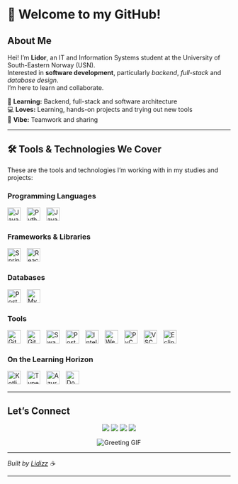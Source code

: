 # 🎋 Welcome to my GitHub!

## About Me

Hei! I’m **Lidor**, an IT and Information Systems student at the University of South-Eastern Norway (USN).  
Interested in **software development**, particularly *backend*, *full-stack* and *database design*.  
I’m here to learn and collaborate.

🌱 **Learning:** Backend, full-stack and software architecture  
💻 **Loves:** Learning, hands-on projects and trying out new tools  
🤝 **Vibe:** Teamwork and sharing

---

## 🛠️ Tools & Technologies We Cover

These are the tools and technologies I’m working with in my studies and projects:

### Programming Languages
<p align="left">
  <img src="https://cdn.jsdelivr.net/gh/devicons/devicon/icons/java/java-original.svg" alt="Java" width="30" height="30" style="margin-right: 10px;" />
  <img src="https://cdn.jsdelivr.net/gh/devicons/devicon/icons/python/python-original.svg" alt="Python" width="30" height="30" style="margin-right: 10px;" />
  <img src="https://cdn.jsdelivr.net/gh/devicons/devicon/icons/javascript/javascript-original.svg" alt="JavaScript" width="30" height="30" style="margin-right: 10px;" />
</p>

### Frameworks & Libraries
<p align="left">
  <img src="https://cdn.jsdelivr.net/gh/devicons/devicon/icons/spring/spring-original.svg" alt="Spring" width="30" height="30" style="margin-right: 10px;" />
  <img src="https://cdn.jsdelivr.net/gh/devicons/devicon/icons/react/react-original.svg" alt="React" width="30" height="30" style="margin-right: 10px;" />
</p>

### Databases
<p align="left">
  <img src="https://cdn.jsdelivr.net/gh/devicons/devicon/icons/postgresql/postgresql-original.svg" alt="PostgreSQL" width="30" height="30" style="margin-right: 10px;" />
  <img src="https://cdn.jsdelivr.net/gh/devicons/devicon/icons/mysql/mysql-original.svg" alt="MySQL" width="30" height="30" style="margin-right: 10px;" />
</p>

### Tools
<p align="left">
  <img src="https://cdn.jsdelivr.net/gh/devicons/devicon/icons/git/git-original.svg" alt="Git" width="30" height="30" style="margin-right: 10px;" />
  <img src="https://cdn.jsdelivr.net/gh/devicons/devicon/icons/github/github-original.svg" alt="GitHub" width="30" height="30" style="margin-right: 10px;" />
  <img src="https://cdn.jsdelivr.net/gh/devicons/devicon/icons/swagger/swagger-original.svg" alt="Swagger" width="30" height="30" style="margin-right: 10px;" />
  <img src="https://cdn.jsdelivr.net/gh/devicons/devicon/icons/postman/postman-original.svg" alt="Postman" width="30" height="30" style="margin-right: 10px;" />
  <img src="https://cdn.jsdelivr.net/gh/devicons/devicon/icons/intellij/intellij-original.svg" alt="IntelliJ" width="30" height="30" style="margin-right: 10px;" />
  <img src="https://cdn.jsdelivr.net/gh/devicons/devicon/icons/webstorm/webstorm-original.svg" alt="WebStorm" width="30" height="30" style="margin-right: 10px;" />
  <img src="https://cdn.jsdelivr.net/gh/devicons/devicon/icons/pycharm/pycharm-original.svg" alt="PyCharm" width="30" height="30" style="margin-right: 10px;" />
  <img src="https://cdn.jsdelivr.net/gh/devicons/devicon/icons/vscode/vscode-original.svg" alt="VSCode" width="30" height="30" style="margin-right: 10px;" />
  <img src="https://cdn.jsdelivr.net/gh/devicons/devicon/icons/eclipse/eclipse-original.svg" alt="Eclipse" width="30" height="30" style="margin-right: 10px;" />
</p>

### On the Learning Horizon
<p align="left">
  <img src="https://cdn.jsdelivr.net/gh/devicons/devicon/icons/kotlin/kotlin-original.svg" alt="Kotlin" width="30" height="30" style="margin-right: 10px;">
  <img src="https://cdn.jsdelivr.net/gh/devicons/devicon/icons/typescript/typescript-original.svg" alt="TypeScript" width="30" height="30" style="margin-right: 10px;">
  <img src="https://cdn.jsdelivr.net/gh/devicons/devicon/icons/azure/azure-original.svg" alt="Azure" width="30" height="30" style="margin-right: 10px;">
  <img src="https://cdn.jsdelivr.net/gh/devicons/devicon/icons/docker/docker-original.svg" alt="Docker" width="30" height="30" style="margin-right: 10px;">

[//]: # (  <img src="https://cdn.jsdelivr.net/gh/devicons/devicon/icons/amazonwebservices/amazonwebservices-plain-wordmark.svg" alt="AWS" width="30" height="30" style="margin-right: 10px;">)
</p>

---

[//]: # (## 📚 Learning Resources)

[//]: # ()
[//]: # (- **Books:**)

[//]: # (    - "Full Stack Development with Spring Boot 3 and React" &#40;Juha Hinkula&#41;)

[//]: # (    - "Introduction to Java Programming and Data Structures" &#40;Yong Daniel Liang&#41;)

[//]: # (    - "Algorithms, Fourth Edition" &#40;Robert Sedgewick, Kevin Wayne&#41;)

[//]: # (- **Courses:**)

[//]: # (    - "React - The Complete Guide" &#40;Maximilian Schwarzmüller&#41;)

[//]: # (---)

[//]: # ()
[//]: # (<p align="center">)

[//]: # (  <img src="https://github-readme-stats.vercel.app/api?username=Lidizz&show_icons=true&theme=dark" alt="GitHub Stats" />)

[//]: # (</p>)

[//]: # ()
[//]: # (---)

## Let’s Connect

<p align="center">
  <a href="https://www.linkedin.com/in/lidor-shachar-2546b728/"><img src="https://img.shields.io/badge/LinkedIn-0077B5?style=for-the-badge&logo=linkedin&logoColor=white"></a>
  <a href="https://github.com/Lidizz"><img src="https://img.shields.io/badge/GitHub-100000?style=for-the-badge&logo=github&logoColor=white"></a>
    <a href="https://x.com/__Lidizz__"><img src="https://img.shields.io/badge/X-1DA1F2?style=for-the-badge&logo=x&logoColor=white"></a>
  <a href="https://discord.com/users/lidizz"><img src="https://img.shields.io/badge/Discord-7289DA?style=for-the-badge&logo=discord&logoColor=white"></a>

<div align="center">

![Greeting GIF](https://media1.giphy.com/media/v1.Y2lkPTc5MGI3NjExb3NsZHFyb2FwNHBtMHhpYXRzbnc5d2J1c21vdmJ5NDdwcGhmc29reCZlcD12MV9pbnRlcm5hbF9naWZfYnlfaWQmY3Q9Zw/QWkuGmMgphvmE/giphy.gif)

</div>
</p>


---

*Built by [Lidizz](https://github.com/Lidizz) ☕*

---
